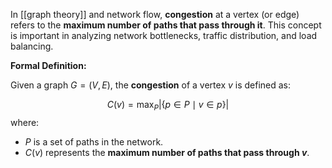 In [[graph theory]] and network flow, **congestion** at a vertex (or edge) refers to the **maximum number of paths that pass through it**. This concept is important in analyzing network bottlenecks, traffic distribution, and load balancing.

**Formal Definition:**

Given a graph $G = (V, E)$, the **congestion** of a vertex $v$ is defined as:

$$C(v) = \max_{P} | \{ p \in P \mid v \in p \} |$$
where:

- $P$ is a set of paths in the network.
- $C(v)$ represents the **maximum number of paths that pass through $v$**.